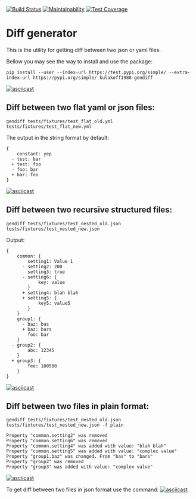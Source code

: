 [![Build Status](https://travis-ci.com/Kulakoff1988/python-project-lvl2.svg?branch=master)](https://travis-ci.com/Kulakoff1988/python-project-lvl2)
[![Maintainability](https://api.codeclimate.com/v1/badges/277adc00cbc4dfb33d09/maintainability)](https://codeclimate.com/github/Kulakoff1988/python-project-lvl2/maintainability)
[![Test Coverage](https://api.codeclimate.com/v1/badges/277adc00cbc4dfb33d09/test_coverage)](https://codeclimate.com/github/Kulakoff1988/python-project-lvl2/test_coverage)

# Diff generator

This is the utility for getting diff between two json or yaml files.

Bellow you may see the way to install and use the package:
```
pip install --user --index-url https://test.pypi.org/simple/ --extra-index-url https://pypi.org/simple/ kulakoff1988-gendiff
```
[![asciicast](https://asciinema.org/a/259941.svg)](https://asciinema.org/a/259941)

## Diff between two flat yaml or json files:
```
gendiff tests/fixtures/test_flat_old.yml tests/fixtures/test_flat_new.yml
```
The output in the string format by default:
```
{
    constant: yep
  - test: bar
  + test: foo
  - foo: bar
  + bar: foo
}
```
[![asciicast](https://asciinema.org/a/259968.svg)](https://asciinema.org/a/259968)

## Diff between two recursive structured files:
```
gendiff tests/fixtures/test_nested_old.json tests/fixtures/test_nested_new.json
```
Output:
```
{
    common: {
        setting1: Value 1
      - setting2: 200
        setting3: true
      - setting6: {
            key: value
        }
      + setting4: blah blah
      + setting5: {
            key5: value5
        }
    }
    group1: {
      - baz: bas
      + baz: bars
        foo: bar
    }
  - group2: {
        abc: 12345
    }
  + group3: {
        fee: 100500
    }
}
```
[![asciicast](https://asciinema.org/a/259969.svg)](https://asciinema.org/a/259969)

## Diff between two files in plain format:
```
gendiff tests/fixtures/test_nested_old.json tests/fixtures/test_nested_new.json -f plain
```
```
Property "common.setting2" was removed
Property "common.setting6" was removed
Property "common.setting4" was added with value: "blah blah"
Property "common.setting5" was added with value: "complex value"
Property "group1.baz" was changed. From "bas" to "bars"
Property "group2" was removed
Property "group3" was added with value: "complex value"
```
[![asciicast](https://asciinema.org/a/259970.svg)](https://asciinema.org/a/259970)

To get diff between two files in json format use the command:
[![asciicast](https://asciinema.org/a/259972.svg)](https://asciinema.org/a/259972)
